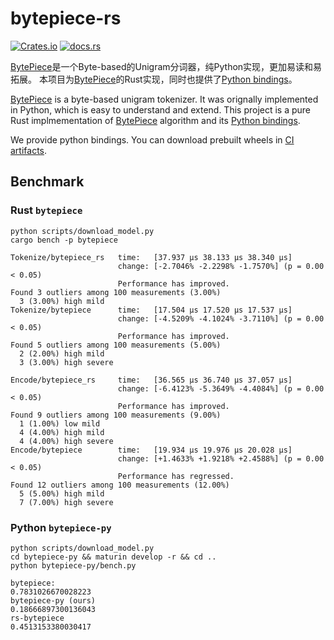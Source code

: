 # bytepiece-rs

[![Crates.io](https://img.shields.io/crates/v/bytepiece?style=for-the-badge)](https://crates.io/crates/bytepiece)
[![docs.rs](https://img.shields.io/docsrs/bytepiece/latest?style=for-the-badge)](https://docs.rs/bytepiece)

[BytePiece]是一个Byte-based的Unigram分词器，纯Python实现，更加易读和易拓展。
本项目为[BytePiece]的Rust实现，同时也提供了[Python bindings](./bytepiece-py)。

[BytePiece] is a byte-based unigram tokenizer. It was orignally implemented in Python, which is easy to understand and extend. 
This project is a pure Rust implmementation of [BytePiece] algorithm and its [Python bindings](./bytepiece-py).


We provide python bindings. You can download prebuilt wheels in [CI artifacts](https://github.com/SunDoge/bytepiece-rs/actions/workflows/python-bindings-ci.yml).


## Benchmark

### Rust `bytepiece`

```shell
python scripts/download_model.py
cargo bench -p bytepiece
```

```
Tokenize/bytepiece_rs   time:   [37.937 µs 38.133 µs 38.340 µs]
                        change: [-2.7046% -2.2298% -1.7570%] (p = 0.00 < 0.05)
                        Performance has improved.
Found 3 outliers among 100 measurements (3.00%)
  3 (3.00%) high mild
Tokenize/bytepiece      time:   [17.504 µs 17.520 µs 17.537 µs]
                        change: [-4.5209% -4.1024% -3.7110%] (p = 0.00 < 0.05)
                        Performance has improved.
Found 5 outliers among 100 measurements (5.00%)
  2 (2.00%) high mild
  3 (3.00%) high severe

Encode/bytepiece_rs     time:   [36.565 µs 36.740 µs 37.057 µs]
                        change: [-6.4123% -5.3649% -4.4084%] (p = 0.00 < 0.05)
                        Performance has improved.
Found 9 outliers among 100 measurements (9.00%)
  1 (1.00%) low mild
  4 (4.00%) high mild
  4 (4.00%) high severe
Encode/bytepiece        time:   [19.934 µs 19.976 µs 20.028 µs]
                        change: [+1.4633% +1.9218% +2.4588%] (p = 0.00 < 0.05)
                        Performance has regressed.
Found 12 outliers among 100 measurements (12.00%)
  5 (5.00%) high mild
  7 (7.00%) high severe
```

### Python `bytepiece-py`

```shell
python scripts/download_model.py
cd bytepiece-py && maturin develop -r && cd ..
python bytepiece-py/bench.py
```

```
bytepiece:
0.7831026670028223
bytepiece-py (ours)
0.18666897300136043
rs-bytepiece
0.4513153380030417
```

[BytePiece]: https://github.com/bojone/bytepiece
